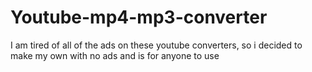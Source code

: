 # Youtube-mp4-mp3-converter
I am tired of all of the ads on these youtube converters, so i decided to make my own with no ads and is for anyone to use

